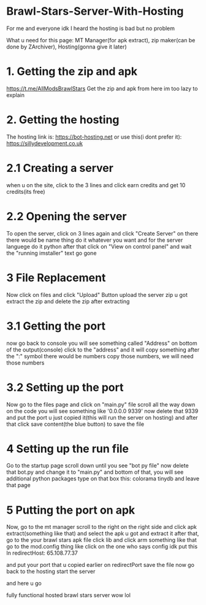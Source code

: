 # Brawl-Stars-Server-With-Hosting
For me and everyone idk
I heard the hosting is bad but no problem

What u need for this page: MT Manager(for apk extract), zip maker(can be done by ZArchiver), Hosting(gonna give it later)
# 1. Getting the zip and apk
https://t.me/AllModsBrawlStars
Get the zip and apk from here im too lazy to explain

# 2. Getting the hosting
The hosting link is: https://bot-hosting.net
or use this(i dont prefer it): https://sillydevelopment.co.uk

# 2.1 Creating a server
when u on the site, click to the 3 lines and click earn credits and get 10 credits(its free)

# 2.2 Opening the server
To open the server, click on 3 lines again and click "Create Server"
on there there would be name thing do it whatever you want
and for the server languege do it python
after that click on "View on control panel"
and wait the "running imstaller" text go gone

# 3 File Replacement
Now click on files
and click "Upload" Button
upload the server zip u got
extract the zip
and delete the zip after extracting

# 3.1 Getting the port
now go back to console
you will see something called "Address" on bottom of the output(console)
click to the "address" and it will copy something
after the ":" symbol there would be numbers
copy those numbers, we will need those numbers

# 3.2 Setting up the port
Now go to the files page and click on "main.py" file
scroll all the way down on the code
you will see something like '0.0.0.0 9339'
now delete that 9339 and put the port u just copied it(this will run the server on hosting)
and after that click save content(the blue button) to save the file

# 4 Setting up the run file
Go to the startup page
scroll down until you see "bot py file"
now delete that bot.py and change it to "main.py"
and bottom of that, you will see additional python packages
type on that box this:
colorama tinydb
and leave that page

# 5 Putting the port on apk
Now, go to the mt manager
scroll to the right on the right side
and click apk extract(something like that)
and select the apk u got
and extract it
after that, go to the your brawl stars apk file
click lib
and click arm something like that
go to the mod.config thing like click on the one who says config idk
put this ln redirectHost:
65.108.77.37

and put your port that u copied earlier on redirectPort
save the file
now go back to the hosting
start the server

and here u go

fully functional hosted brawl stars server wow lol
